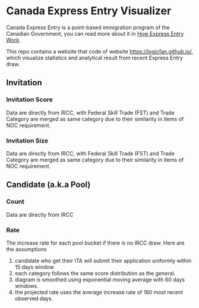 # Canada Express Entry Visualizer

Canada Express Entry is a point-based immigration program of the Canadian Government, you can read more about it in [How Express Entry Work](https://www.canada.ca/en/immigration-refugees-citizenship/services/immigrate-canada/express-entry/works.html).

This repo contains a website that code of website https://logicfan.github.io/, which visualize statistics and analytical result from recent Express Entry draw.

## Invitation

### Invitation Score
Data are directly from IRCC, with Federal Skill Trade (FST) and Trade Category are merged as same category due to their similarity in items of NOC requirement.

### Invitation Size
Data are directly from IRCC, with Federal Skill Trade (FST) and Trade Category are merged as same category due to their similarity in items of NOC requirement.

## Candidate (a.k.a Pool)

### Count
Data are directly from IRCC

### Rate
The increase rate for each pool bucket if there is no IRCC draw. Here are the assumptions
1. candidate who get their ITA will submit their application uniformly within 15 days window
2. each category follows the same score distribution as the general.
3. diagram is smoothed using exponential moving average with 60 days windows.
4. the projected rate uses the average increase rate of 180 most recent observed days.
